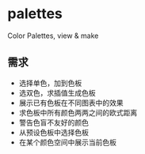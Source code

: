 # palettes

Color Palettes, view & make

## 需求

- 选择单色，加到色板
- 选双色，求插值生成色板
- 展示已有色板在不同图表中的效果
- 求色板中所有颜色两两之间的欧式距离
- 警告色盲不友好的颜色
- 从预设色板中选择色板
- 在某个颜色空间中展示当前色板